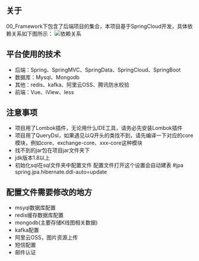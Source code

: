 ## 关于

00_Framework下包含了后端项目的集合，本项目基于SpringCloud开发，具体依赖关系如下图所示：
![依赖关系](https://images.gitee.com/uploads/images/2020/0408/155903_9173b5dc_2182501.png "QQ截图20200407194419.png")

## 平台使用的技术

- 后端：Spring、SpringMVC、SpringData、SpringCloud、SpringBoot
- 数据库：Mysql、Mongodb
- 其他：redis、kafka、阿里云OSS、腾讯防水校验
- 前端：Vue、iView、less

## 注意事项

- 项目用了Lombok插件，无论用什么IDE工具，请务必先安装Lombok插件
- 项目用了QueryDsl，如果遇见以Q开头的类找不到，请先编译一下对应的core模块，例如core、exchange-core、xxx-core这种模块
- 找不到的jar包在项目jar文件夹下
- jdk版本1.8以上
- 初始化sql在sql文件夹中配置文件 配置文件打开这个设置会自动建表 #jpa spring.jpa.hibernate.ddl-auto=update

## 配置文件需要修改的地方

- msyql数据库配置
- redis缓存数据库配置
- mongodb(主要存储K线图相关数据)
- kafka配置
- 阿里云OSS，图片资源上传
- 短信配置
- 邮件认证